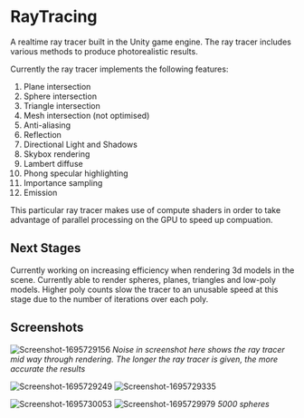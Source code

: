 # RayTracing
A realtime ray tracer built in the Unity game engine.
The ray tracer includes various methods to produce photorealistic results.

Currently the ray tracer implements the following features:
  1. Plane intersection
  2. Sphere intersection
  3. Triangle intersection
  4. Mesh intersection (not optimised)
  5. Anti-aliasing
  6. Reflection
  7. Directional Light and Shadows
  8. Skybox rendering
  9. Lambert diffuse
  10. Phong specular highlighting
  11. Importance sampling
  12. Emission

This particular ray tracer makes use of compute shaders in order to take advantage of parallel processing on the GPU to speed up compuation.

## Next Stages
Currently working on increasing efficiency when rendering 3d models in the scene. Currently able to render spheres, planes, triangles and low-poly models. Higher poly counts slow the tracer to an unusable speed at this stage due to the number of iterations over each poly.

## Screenshots
![Screenshot-1695729156](https://github.com/amodi04/RayTracing/assets/33089242/60077e76-9e1a-4186-adf2-267553ae7b82)
*Noise in screenshot here shows the ray tracer mid way through rendering. The longer the ray tracer is given, the more accurate the results*

![Screenshot-1695729249](https://github.com/amodi04/RayTracing/assets/33089242/47ffbcfb-1c44-44a6-951a-37999f382f68)
![Screenshot-1695729335](https://github.com/amodi04/RayTracing/assets/33089242/e2ecc5ec-406e-4323-90ad-f7dc6ea7977d)

![Screenshot-1695730053](https://github.com/amodi04/RayTracing/assets/33089242/6f24d422-b64c-48d7-944c-f6bcb69ca9b1)
![Screenshot-1695729979](https://github.com/amodi04/RayTracing/assets/33089242/e556f7c1-e44c-4d1b-9c9b-d0f5db62ec2d)
*5000 spheres*
